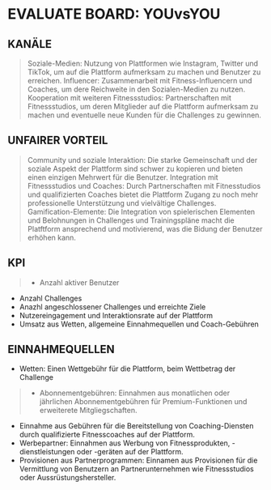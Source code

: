 #  EVALUATE BOARD: YOUvsYOU

## KANÄLE
> Soziale-Medien: Nutzung von Plattformen wie Instagram, Twitter und TikTok, um auf die Plattform aufmerksam zu machen und Benutzer zu erreichen.
Influencer: Zusammenarbeit mit Fitness-Influencern und Coaches, um dere Reichweite in den Sozialen-Medien zu nutzen.
Kooperation mit weiteren Fitnessstudios: Partnerschaften mit Fitnessstudios, um deren Mitglieder auf die Plattform aufmerksam zu machen und eventuelle neue Kunden für die Challenges zu gewinnen.

## UNFAIRER VORTEIL
> Community und soziale Interaktion: Die starke Gemeinschaft und der soziale Aspekt der Plattform sind schwer zu kopieren und bieten einen einzigen Mehrwert für die Benutzer.
Integration mit Fitnessstudios und Coaches: Durch Partnerschaften mit Fitnesstudios und qualifizierten Coaches bietet die Plattform Zugang zu noch mehr professionelle Unterstützung und vielvältige Challenges.
Gamification-Elemente: Die Integration von spielerischen Elementen und Belohnungen in Challenges und Trainingspläne macht die Platftform ansprechend und motivierend, was die Bidung der Benutzer erhöhen kann.

## KPI
> - Anzahl aktiver Benutzer
- Anzahl Challenges
- Anazhl angeschlossener Challenges und erreichte Ziele
- Nutzereingagement und Interaktionsrate auf der Plattform
- Umsatz aus Wetten, allgemeine Einnahmequellen und Coach-Gebühren

## EINNAHMEQUELLEN
- Wetten: Einen Wettgebühr für die Plattform, beim Wettbetrag der Challenge
> - Abonnementgebühren: Einnahmen aus monatlichen oder jährlichen Abonnementgebühren für Premium-Funktionen und erweiterete Mitgliegschaften.
- Einnahme aus Gebühren für die Bereitstellung von Coaching-Diensten durch qualifizierte Fitnesscoaches auf der Plattform.
- Werbepartner: Einnahmen aus Werbung von Fitnessprodukten, -dienstleistungen oder -geräten auf der Plattform.
- Provisionen aus Partnerprogrammen: Einnamen aus Provisionen für die Vermittlung von Benutzern an Partnerunternehmen wie Fitnessstudios oder Aussrüstungshersteller.